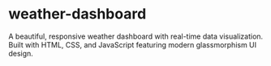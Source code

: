 # weather-dashboard
A beautiful, responsive weather dashboard with real-time data visualization. Built with HTML, CSS, and JavaScript featuring modern glassmorphism UI design.
